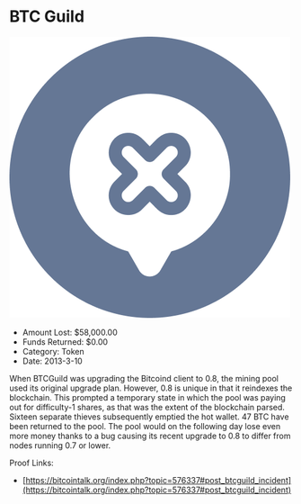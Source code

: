 # BTC Guild
![BTC Guild](/rektimages/BTC-Guild.png)
- Amount Lost: $58,000.00
- Funds Returned: $0.00
- Category: Token
- Date: 2013-3-10

When BTCGuild was upgrading the Bitcoind client to 0.8, the mining pool used its original upgrade plan. However, 0.8 is unique in that it reindexes the blockchain. This prompted a temporary state in which the pool was paying out for difficulty-1 shares, as that was the extent of the blockchain parsed. Sixteen separate thieves subsequently emptied the hot wallet. 47 BTC have been returned to the pool. The pool would on the following day lose even more money thanks to a bug causing its recent upgrade to 0.8 to differ from nodes running 0.7 or lower.


Proof Links:
- [https://bitcointalk.org/index.php?topic=576337#post_btcguild_incident](https://bitcointalk.org/index.php?topic=576337#post_btcguild_incident)



